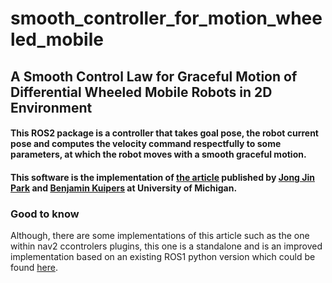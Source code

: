 # smooth_controller_for_motion_wheeled_mobile

## A Smooth Control Law for Graceful Motion of Differential Wheeled Mobile Robots in 2D Environment

#### This ROS2 package is a controller that takes goal pose, the robot current pose  and computes the velocity command respectfully to some parameters, at which the robot moves with a smooth graceful motion.

#### This software is the implementation of [the article](https://web.eecs.umich.edu/~kuipers/papers/Park-icra-11.pdf) published by [Jong Jin Park](https://www.linkedin.com/in/jong-jin-park-b4885920/) and [Benjamin Kuipers](https://www.linkedin.com/in/benjamin-kuipers-48663214/) at University of Michigan.

### Good to know
Although, there are some implementations of this article such as the one within nav2 ccontrolers plugins, this one is a standalone and is an improved implementation based on an existing ROS1 python version which could be found [here](https://github.com/b51/diff_wheeled_smooth_ctrl).
